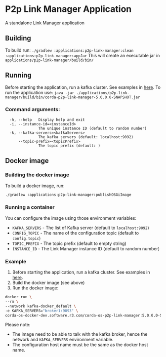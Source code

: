 # P2p Link Manager Application
A standalone Link Manager application

## Building
To build run:
`./gradlew :applications:p2p-link-manager:clean :applications:p2p-link-manager:appJar`
This will create an executable jar in `applications/p2p-link-manager/build/bin/` 

## Running
Before starting the application, run a kafka cluster. See examples in [here](../../testing/message-patterns/README.md).
To run the application use:
`java -jar ./applications/p2p-link-manager/build/bin/corda-p2p-link-manager-5.0.0.0-SNAPSHOT.jar`

### Command arguments:
```
  -h, --help   Display help and exit
  -i, --instance-id=<instanceId>
               The unique instance ID (default to random number)
  -k, --kafka-servers=<kafkaServers>
               The kafka servers (default: localhost:9092)
      --topic-prefix=<topicPrefix>
               The topic prefix (default: )
```

## Docker image
### Building the docker image
To build a docker image, run:
```bash
./gradlew :applications:p2p-link-manager:publishOSGiImage
```

### Running a container
You can configure the image using those environment variables:
* `KAFKA_SERVERS` - The list of Kafka server (default to `localhost:9092`)
* `CONFIG_TOPIC` - The  name of the configuration topic (default to `config.topic`)
* `TOPIC_PREFIX` - The topic prefix (default to empty string)
* `INSTANCE_ID` - The Link Manager instance ID (default to random number)

### Example
1. Before starting the application, run a kafka cluster. See examples in [here](../../testing/message-patterns/README.md).
2. Build the docker image (see above)
3. Run the docker image:
```bash
docker run \
--rm \
--network kafka-docker_default \
-e KAFKA_SERVERS="broker1:9093" \
corda-os-docker-dev.software.r3.com/corda-os-p2p-link-manager:5.0.0.0-SNAPSHOT
```
Please note:
* The image need to be able to talk with the kafka broker, hence the network and `KAFKA_SERVERS` environment variable.
* The configuration host name must be the same as the docker host name.
